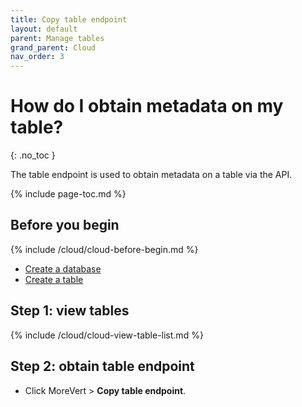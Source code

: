 ```yaml
---
title: Copy table endpoint
layout: default
parent: Manage tables
grand_parent: Cloud
nav_order: 3
---
```


# How do I obtain metadata on my table?
{: .no_toc }

The table endpoint is used to obtain metadata on a table via the API.

{% include page-toc.md %}

## Before you begin

{% include /cloud/cloud-before-begin.md %}
* [Create a database](/docs/cloud/cloud-databases/cloud-db-create)
* [Create a table](/docs/cloud/cloud-tables/cloud-table-create)

## Step 1: view tables

{% include /cloud/cloud-view-table-list.md %}

## Step 2: obtain table endpoint

* Click <Icon>MoreVert</Icon> > **Copy table endpoint**.
